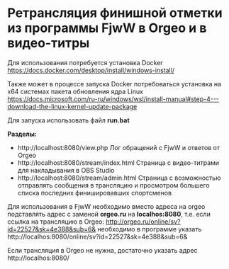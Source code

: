 # Ретрансляция финишной отметки из программы FjwW в Orgeo и в видео-титры

Для использования потребуется установка Docker
https://docs.docker.com/desktop/install/windows-install/

Также может в процессе запуска Docker потребоваться установка на x64 системах пакета обновления ядра Linux
https://docs.microsoft.com/ru-ru/windows/wsl/install-manual#step-4---download-the-linux-kernel-update-package

Для запуска использовать файл **run.bat**

**Разделы:**
- http://localhost:8080/view.php Лог обращений с FjwW и ответов от Orgeo
- http://localhost:8080/stream/index.html Страница с видео-титрами для накладывания в OBS Studio
- http://localhost:8080/stream/admin.html Страница с возможностью отправлять сообщения в трансляцию и просмотром большего списка последних финишировавших спортсменов

Для использования в FjwW необходимо вместо адреса на orgeo подставлять адрес с заменой **orgeo.ru** на **localhos:8080**, т.е. если ссылка на трансляцию в Orgeo: http://orgeo.ru/online/sv?id=22527&sk=4e388&sub=6& необходимо в программе указать http://localhos:8080/online/sv?id=22527&sk=4e388&sub=6&

Если трансляция в Orgeo не нужна, достаточно указать адрес http://localhos:8080/